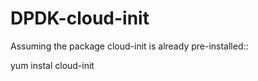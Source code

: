 DPDK-cloud-init
===============

Assuming the package cloud-init is already pre-installed::

  yum instal cloud-init
